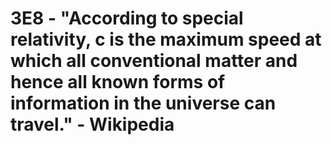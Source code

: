 # 3E8 - "According to special relativity, c is the maximum speed at which all conventional matter and hence all known forms of information in the universe can travel." - Wikipedia
